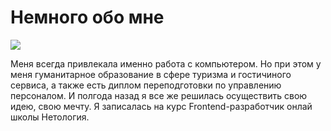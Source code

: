 # Немного обо мне

![](c:\фото\Сток\IMG-20200810-WA0100.jpg)

Меня всегда привлекала именно работа с компьютером. Но при этом у меня гуманитарное образование в сфере туризма и гостичиного сервиса, а также есть диплом переподготовки по управлению персоналом. И полгода назад я все же решилась осуществить свою идею, свою мечту. Я записалась на курс Frontend-разработчик 
онлай школы Нетология.